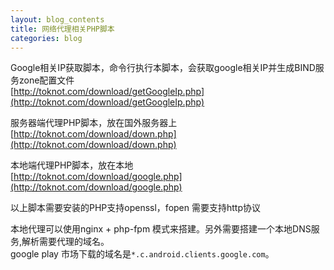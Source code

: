 ```yaml
---
layout: blog_contents
title: 网络代理相关PHP脚本
categories: blog
---
```


Google相关IP获取脚本，命令行执行本脚本，会获取google相关IP并生成BIND服务zone配置文件    
[http://toknot.com/download/getGoogleIp.php](http://toknot.com/download/getGoogleIp.php)  

服务器端代理PHP脚本，放在国外服务器上    
[http://toknot.com/download/down.php](http://toknot.com/download/down.php)  

本地端代理PHP脚本，放在本地   
[http://toknot.com/download/google.php](http://toknot.com/download/google.php)  

以上脚本需要安装的PHP支持openssl，fopen 需要支持http协议

本地代理可以使用nginx + php-fpm 模式来搭建。另外需要搭建一个本地DNS服务,解析需要代理的域名。   
google play 市场下载的域名是`*.c.android.clients.google.com`。